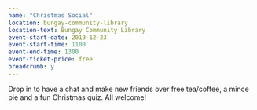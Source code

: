 ```yaml
---
name: "Christmas Social"
location: bungay-community-library
location-text: Bungay Community Library
event-start-date: 2019-12-23
event-start-time: 1100
event-end-time: 1300
event-ticket-price: free
breadcrumb: y
---
```


Drop in to have a chat and make new friends over free tea/coffee, a mince pie and a fun Christmas quiz. All welcome!
